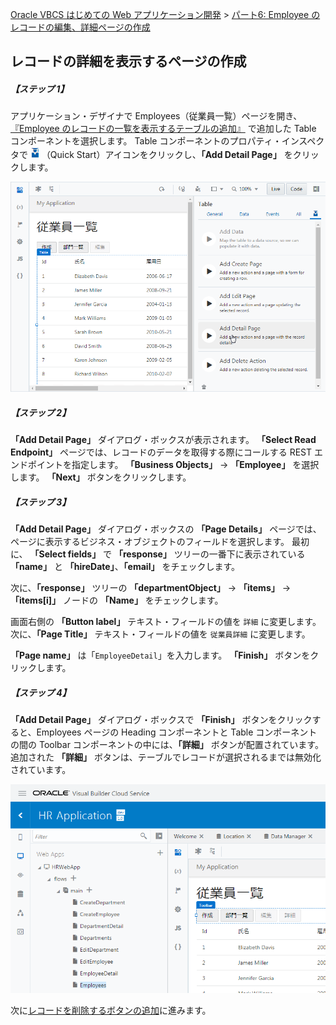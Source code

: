 [Oracle VBCS はじめての Web アプリケーション開発](../../README.md) >
[パート6: Employee のレコードの編集、詳細ページの作成](README.md)

## レコードの詳細を表示するページの作成

##### 【ステップ 1】

アプリケーション・デザイナで Employees（従業員一覧）ページを開き、[『Employee のレコードの一覧を表示するテーブルの追加』](../part3/add_employees_table.md) で追加した Table コンポーネントを選択します。
Table コンポーネントのプロパティ・インスペクタで
<img src="../icons/vbcscp_qs_icon.png" alt="Quick Start アイコン">
（Quick Start）アイコンをクリックし、**「Add Detail Page」** をクリックします。

![Departments ページの Table コンポーネントの Quick Start メニューから「Add Detail Page」をクリック](images/employees_table_qs2.png)

##### 【ステップ 2】

**「Add Detail Page」** ダイアログ・ボックスが表示されます。
**「Select Read Endpoint」** ページでは、レコードのデータを取得する際にコールする REST エンドポイントを指定します。
**「Business Objects」** → **「Employee」** を選択します。
**「Next」** ボタンをクリックします。

##### 【ステップ 3】

**「Add Detail Page」** ダイアログ・ボックスの **「Page Details」** ページでは、ページに表示するビジネス・オブジェクトのフィールドを選択します。
最初に、 **「Select fields」** で **「response」** ツリーの一番下に表示されている **「name」** と **「hireDate」**、**「email」** をチェックします。

次に、**「response」** ツリーの **「departmentObject」** → **「items」** → **「items[i]」** ノードの **「Name」** をチェックします。

画面右側の **「Button label」** テキスト・フィールドの値を `詳細` に変更します。
次に、**「Page Title」** テキスト・フィールドの値を `従業員詳細` に変更します。

**「Page name」** は「`EmployeeDetail`」を入力します。 **「Finish」** ボタンをクリックします。

##### 【ステップ 4】

**「Add Detail Page」** ダイアログ・ボックスで **「Finish」** ボタンをクリックすると、Employees ページの Heading コンポーネントと Table コンポーネントの間の Toolbar コンポーネントの中には、**「詳細」** ボタンが配置されています。
追加された **「詳細」** ボタンは、テーブルでレコードが選択されるまでは無効化されています。

![](images/employee_detail.png)

次に[レコードを削除するボタンの追加](delete_employee.md)に進みます。
